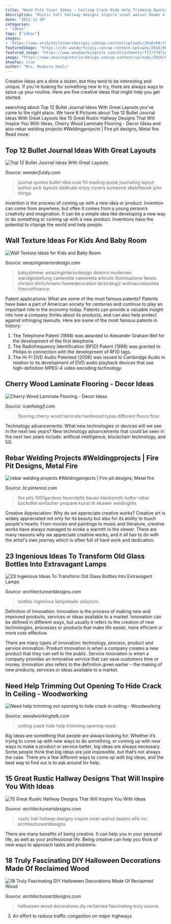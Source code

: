 ```yaml
---
title: "Wood Pile Cover Ideas ~ Ceiling Crack Hide Help Trimming Opening Need"
description: "Rustic hall hallway designs inspire inset walnut beams ellis inc architectureartdesigns"
date: "2022-11-19"
categories:
- "ideas"
tags: ["ideas"]
images:
- "https://www.architectureartdesigns.com/wp-content/uploads/2016/09/15-Great-Rustic-Hallway-Designs-That-Will-Inspire-You-With-Ideas-11.jpg"
featuredImage: "https://cdn.wonderfuldiy.com/wp-content/uploads/2016/06/quote-page-765x1024.jpg"
featured_image: "https://www.woodworkingtalk.com/attachments/f17/57471d1355890835-need-help-trimming-out-opening-hide-crack-ceiling-imag0759.jpg"
image: "https://www.amazinginteriordesign.com/wp-content/uploads/2020/05/4-14.jpg"
ShowToc: true
author: "Mrs. Modesta Huels"
---
```



Creative ideas are a dime a dozen, but they tend to be interesting and unique. If you're looking for something new to try, there are always ways to spice up your routine. Here are five creative ideas that might help you get started.

	

		
searching about Top 12 Bullet Journal Ideas With Great Layouts you've came to the right place. We have 8 Pictures about Top 12 Bullet Journal Ideas With Great Layouts like 15 Great Rustic Hallway Designs That Will Inspire You With Ideas, Cherry Wood Laminate Flooring - Decor Ideas and also rebar welding projects #Weldingprojects | Fire pit designs, Metal fire. Read more:
		
    
## Top 12 Bullet Journal Ideas With Great Layouts

<img loading=lazy src="https://cdn.wonderfuldiy.com/wp-content/uploads/2016/06/quote-page-765x1024.jpg" onerror="this.onerror=null;this.src='https://tse2.mm.bing.net/th?id=OIP.e8D-kvjslp_nvuW19_fbkQHaJ6&amp;pid=15.1';" alt="Top 12 Bullet Journal Ideas With Great Layouts">

_Source: wonderfuldiy.com_

>journal quotes bullet idea cute fill reading quote journaling layout author pick layouts dedicate enjoy covers someone sketchbook john things. 

	

Invention is the process of coming up with a new idea or product. Invention can come from anywhere, but often it comes from a young person’s creativity and imagination. It can be a simple idea like developing a new way to do something or coming up with a new product. Inventions have the potential to change the world and help people.

    
## Wall Texture Ideas For Kids And Baby Room

<img loading=lazy src="https://www.amazinginteriordesign.com/wp-content/uploads/2020/05/4-14.jpg" onerror="this.onerror=null;this.src='https://tse2.mm.bing.net/th?id=OIP.xcSiQvifvjg_3kJX3bCPqgHaJQ&amp;pid=15.1';" alt="Wall Texture Ideas for Kids and Baby Room">

_Source: amazinginteriordesign.com_

>babyzimmer amazinginteriordesign dintorni modernes wandgestaltung camerette cameretta articolo illuminazione favola christin ehrlichmann homedecoration terzicengiz wohnaccessoires thecostfinance. 

	

Patent applications: What are some of the most famous patents?
Patents have been a part of American society for centuries and continue to play an important role in the economy today. Patents can provide a valuable insight into how a company thinks about its products, and can also help protect against infringing lawsuits. Here are some of the most famous patents in history: 
1. The Telephone Patent (1888) was awarded to Alexander Graham Bell for the development of the first telephone. 
2. The Radiofrequency Identification (RFID) Patent (1998) was granted to Philips in connection with the development of RFID tags. 
3. The Hi-Fi DVD Audio Patented (2006) was issued to Cambridge Audio in relation to its development of DVD audio playback devices that use high-definition MPEG-4 video encoding technology. 

    
## Cherry Wood Laminate Flooring - Decor Ideas

<img loading=lazy src="https://www.icanhasgif.com/wp-content/uploads/2015/02/Cherry-Wood-Laminate-Flooring.jpg" onerror="this.onerror=null;this.src='https://tse3.mm.bing.net/th?id=OIP.b0pLbK0rwPx9tkWKSJmq7gHaE8&amp;pid=15.1';" alt="Cherry Wood Laminate Flooring - Decor Ideas">

_Source: icanhasgif.com_

>flooring cherry wood laminate hardwood types different floors floor. 

	

Technology advancements: What new technologies or devices will we see in the next two years?
New technology advancements that could be seen in the next two years include: artificial intelligence, blockchain technology, and 5G.

    
## Rebar Welding Projects #Weldingprojects | Fire Pit Designs, Metal Fire

<img loading=lazy src="https://i.pinimg.com/736x/f6/37/1f/f6371f46c19377dce5fc03f37f35edd9.jpg" onerror="this.onerror=null;this.src='https://tse2.mm.bing.net/th?id=OIP.0rq_ZTBIDLYInAgIyoNC-AHaLH&amp;pid=15.1';" alt="rebar welding projects #Weldingprojects | Fire pit designs, Metal fire">

_Source: br.pinterest.com_

>fire pits 1001gardens feuerstelle bauen blacksmith hoftor rebar backofen einfacher propane kunst tk ekawer weldinglife. 

	

Creative Appreciation: Why do we appreciate creative works?
Creative art is widely appreciated not only for its beauty but also for its ability to touch people's hearts. From movies and paintings to music and literature, creative works have always managed to evoke a warmth in the viewer. There are many reasons why we appreciate creative works, and it all has to do with the artist's own journey which is often full of hard work and dedication.

    
## 23 Ingenious Ideas To Transform Old Glass Bottles Into Extravagant Lamps

<img loading=lazy src="https://www.architectureartdesigns.com/wp-content/uploads/2017/02/16-40-1024x776.jpg" onerror="this.onerror=null;this.src='https://tse4.mm.bing.net/th?id=OIP.d93NUzrgz3KyiNWlfJFKMQHaFn&amp;pid=15.1';" alt="23 Ingenious Ideas To Transform Old Glass Bottles Into Extravagant Lamps">

_Source: architectureartdesigns.com_

>bottles ingenious lampshade soluzioni. 

	

Definition of Innovation:
Innovation is the process of making new and improved products, services or ideas available to a market. Innovation can be defined in different ways, but usually it refers to the creation of new technologies, processes or products that make life easier, more efficient or more cost-effective.

There are many types of innovation: technology, process, product and service innovation. Product innovation is when a company creates a new product that they can sell to the public. Service innovation is when a company provides an innovative service that can save customers time or money. Innovation also refers to the definition given earlier – the making of new products, services or ideas available to a market.

    
## Need Help Trimming Out Opening To Hide Crack In Ceiling - Woodworking

<img loading=lazy src="https://www.woodworkingtalk.com/attachments/f17/57471d1355890835-need-help-trimming-out-opening-hide-crack-ceiling-imag0759.jpg" onerror="this.onerror=null;this.src='https://tse1.mm.bing.net/th?id=OIP.SgN5yZ5R6pv-7Cyt8TuwogHaEb&amp;pid=15.1';" alt="Need help trimming out opening to hide crack in ceiling - Woodworking">

_Source: woodworkingtalk.com_

>ceiling crack hide help trimming opening need. 

	

Big ideas are something that people are always looking for. Whether it’s trying to come up with new ways to do something, or coming up with new ways to make a product or service better, big ideas are always necessary. Some people think that big ideas are just impossible, but that’s not always the case. There are a few different ways to come up with big ideas, and the best way to find out is to ask around for help.

    
## 15 Great Rustic Hallway Designs That Will Inspire You With Ideas

<img loading=lazy src="https://www.architectureartdesigns.com/wp-content/uploads/2016/09/15-Great-Rustic-Hallway-Designs-That-Will-Inspire-You-With-Ideas-11.jpg" onerror="this.onerror=null;this.src='https://tse3.mm.bing.net/th?id=OIP.1dahwaJxrnM2OIvMvaecLAHaJ8&amp;pid=15.1';" alt="15 Great Rustic Hallway Designs That Will Inspire You With Ideas">

_Source: architectureartdesigns.com_

>rustic hall hallway designs inspire inset walnut beams ellis inc architectureartdesigns. 

	

There are many benefits of being creative. It can help you in your personal life, as well as your professional life. Being creative can help you think of new ways to approach tasks and problems.

    
## 18 Truly Fascinating DIY Halloween Decorations Made Of Reclaimed Wood

<img loading=lazy src="https://www.architectureartdesigns.com/wp-content/uploads/2016/09/5-8.jpg" onerror="this.onerror=null;this.src='https://tse3.mm.bing.net/th?id=OIP.W_nNLUBEuqH55iLpEMBDswHaLH&amp;pid=15.1';" alt="18 Truly Fascinating DIY Halloween Decorations Made Of Reclaimed Wood">

_Source: architectureartdesigns.com_

>halloween wood decorations diy reclaimed fascinating truly source. 

	

3. An effort to reduce traffic congestion on major highways 

